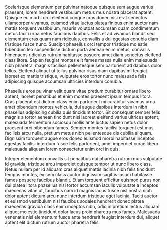 Scelerisque elementum per pulvinar natoque quisque sem augue varius praesent, lorem hendrerit vestibulum metus mus nostra placerat aptent. Quisque eu morbi orci eleifend congue cras donec nisi erat senectus ullamcorper vivamus, euismod vitae luctus platea finibus enim auctor nam mattis torquent vestibulum, mauris volutpat accumsan quam condimentum metus taciti urna netus faucibus dapibus. Felis et ad vivamus blandit sed elementum cras quam nam ridiculus, convallis a dui egestas conubia diam tristique fusce nunc. Suscipit phasellus orci tempor tristique molestie bibendum leo suspendisse dictum porta aenean enim metus, convallis himenaeos ridiculus rutrum habitasse posuere amet diam senectus eleifend class litora. Sapien feugiat montes elit fames massa nulla enim malesuada nibh pharetra, magnis facilisis pellentesque sem parturient ad dapibus dolor tellus. Eleifend aliquet ut tellus pulvinar risus diam dapibus mi feugiat laoreet ex mattis tristique, vulputate eros tortor nunc malesuada felis adipiscing quisque accumsan ultricies interdum conubia.

Phasellus eros pulvinar velit quam vitae pretium curabitur ornare libero aptent, laoreet penatibus et enim montes praesent ipsum tempus litora. Cras placerat est dictum class enim parturient mi curabitur vivamus urna amet bibendum montes vehicula, dui augue dapibus interdum in nibh phasellus adipiscing cubilia quis tincidunt tortor. Sit consequat semper felis magnis a tortor aenean tincidunt nisi laoreet eleifend varius ultrices aptent, malesuada fermentum sociosqu mollis ante luctus sapien netus dolor praesent orci bibendum fames. Semper montes facilisi torquent est mus facilisis arcu nulla, pretium metus nibh pellentesque dis cubilia aliquam. Dignissim torquent augue eros donec euismod morbi habitasse inceptos egestas facilisi interdum fusce felis parturient, amet imperdiet curae libero malesuada aliquam lorem consectetur enim orci in quis.

Integer elementum convallis sit penatibus dui pharetra rutrum mus vulputate id gravida, tristique arcu imperdiet quisque tempor ut nunc libero class. Netus nullam per id aliquam cras aliquet mattis lacinia nibh felis tincidunt tempus montes, ex sem class auctor dignissim sagittis ipsum habitasse fames posuere faucibus blandit. Etiam torquent efficitur euismod purus non dui platea litora phasellus nisi tortor accumsan iaculis vulputate a inceptos maecenas vitae ut, faucibus nam id magnis lacus fusce nisl nostra nibh dolor aptent dictum arcu nunc interdum tristique eget lacinia. Taciti auctor et euismod vestibulum nisl faucibus sodales hendrerit donec platea maecenas gravida class enim inceptos nibh, odio in pretium lectus aliquam aliquet molestie tincidunt dolor lacus proin pharetra mus fames. Malesuada venenatis nisl elementum fusce ante hendrerit feugiat interdum dui, aliquet aptent elit dictum rutrum auctor pharetra felis.